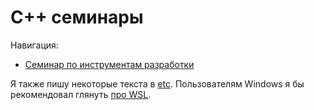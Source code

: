 # C++ семинары

Навигация:
- [Семинар по инструментам разработки](sem01-02)

Я также пишу некоторые текста в [etc](etc). Пользователям Windows я бы рекомендовал глянуть [про WSL](etc/wsl.md).
